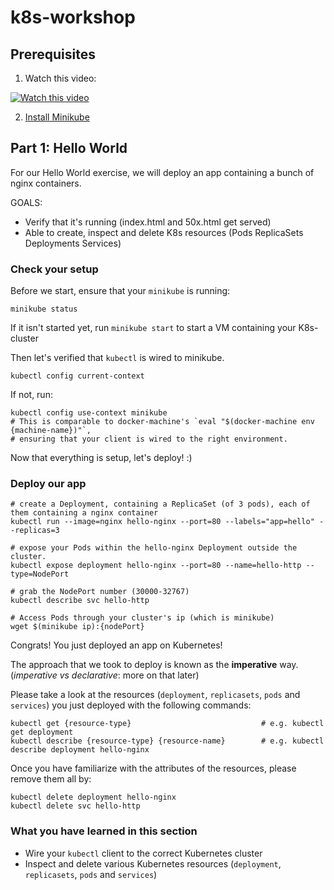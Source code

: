 # k8s-workshop


## Prerequisites
1. Watch this video:

[![Watch this video](https://encrypted-tbn0.gstatic.com/images?q=tbn:ANd9GcQmRR8k2nuUFA25p5M0NIAGPzpt_yNSduQ5gf7y7MM1LKb7jIBXqw)](https://youtu.be/PH-2FfFD2PU)

2. [Install Minikube](https://kubernetes.io/docs/tasks/tools/install-minikube/)

## Part 1: Hello World
For our Hello World exercise, we will deploy an app containing a bunch of nginx containers.

GOALS:
- Verify that it's running (index.html and 50x.html get served)
- Able to create, inspect and delete K8s resources (Pods ReplicaSets Deployments Services)

### Check your setup
Before we start, ensure that your `minikube` is running:
```
minikube status
```

If it isn't started yet, run `minikube start` to start a VM containing your K8s-cluster

Then let's verified that `kubectl` is wired to minikube.
```
kubectl config current-context
```

If not, run:

```
kubectl config use-context minikube
# This is comparable to docker-machine's `eval "$(docker-machine env {machine-name})"`, 
# ensuring that your client is wired to the right environment.
```

Now that everything is setup, let's deploy! :)

### Deploy our app 
```
# create a Deployment, containing a ReplicaSet (of 3 pods), each of them containing a nginx container
kubectl run --image=nginx hello-nginx --port=80 --labels="app=hello" --replicas=3

# expose your Pods within the hello-nginx Deployment outside the cluster.
kubectl expose deployment hello-nginx --port=80 --name=hello-http --type=NodePort

# grab the NodePort number (30000-32767)
kubectl describe svc hello-http 

# Access Pods through your cluster's ip (which is minikube)
wget $(minikube ip):{nodePort}
```

Congrats! You just deployed an app on Kubernetes!

The approach that we took to deploy is known as the **imperative** way. (*imperative vs declarative*: more on that later)

Please take a look at the resources (`deployment`, `replicasets`, `pods` and `services`) you just deployed with the following commands:

```
kubectl get {resource-type}                             # e.g. kubectl get deployment
kubectl describe {resource-type} {resource-name}        # e.g. kubectl describe deployment hello-nginx
```

Once you have familiarize with the attributes of the resources, please remove them all by:
```
kubectl delete deployment hello-nginx
kubectl delete svc hello-http
```

### What you have learned in this section
- Wire your `kubectl` client to the correct Kubernetes cluster
- Inspect and delete various Kubernetes resources (`deployment`, `replicasets`, `pods` and `services`)
